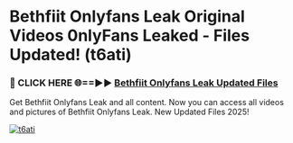 # Bethfiit Onlyfans Leak Original Videos 0nlyFans Leaked - Files Updated! (t6ati)

<h3>🔴 CLICK HERE 🌐==►► <a href="https://tinyurl.com/3hn5wdd3" rel="nofollow">Bethfiit Onlyfans Leak Updated Files</a></h3>

Get Bethfiit Onlyfans Leak and all content. Now you can access all videos and pictures of Bethfiit Onlyfans Leak. New Updated Files 2025!

[![t6ati](https://i.imgur.com/4HnBqBT.gif)](https://tinyurl.com/3hn5wdd3)
